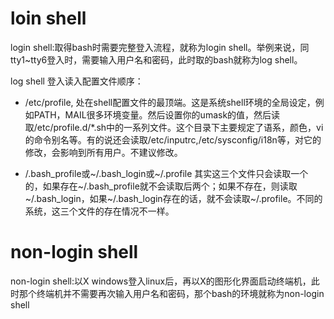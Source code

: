 

# loin shell

login shell:取得bash时需要完整登入流程，就称为login shell。举例来说，同tty1~tty6登入时，需要输入用户名和密码，此时取的bash就称为log shell。

log shell 登入读入配置文件顺序：

* /etc/profile, 处在shell配置文件的最顶端。这是系统shell环境的全局设定，例如PATH，MAIL很多环境变量。然后设置你的umask的值，然后读
取/etc/profile.d/*.sh中的一系列文件。这个目录下主要规定了语系，颜色，vi的命令别名等。有的说还会读取/etc/inputrc,/etc/sysconfig/i18n等，对它的修改，会影响到所有用户。不建议修改。

* /.bash_profile或~/.bash_login或~/.profile 其实这三个文件只会读取一个的，如果存在~/.bash_profile就不会读取后两个；如果不存在，则读取~/.bash_login，如果~/.bash_login存在的话，就不会读取~/.profile。不同的系统，这三个文件的存在情况不一样。




# non-login shell

non-login shell:以X windows登入linux后，再以X的图形化界面启动终端机，此时那个终端机并不需要再次输入用户名和密码，那个bash的环境就称为non-login shell
